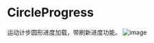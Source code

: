 # CircleProgress
运动计步圆形进度加载，带刷新进度功能。
![image](https://github.com/sowhat321/CircleProgress/blob/master/image.gif)
